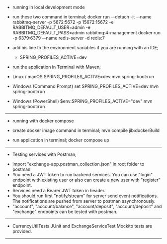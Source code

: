 * running in local development mode

* run these two command in terminal;
  docker run --detach -it --name rabbitmq-server -p 5672:5672 -p 15672:15672 -e RABBITMQ_DEFAULT_USER=admin -e RABBITMQ_DEFAULT_PASS=admin rabbitmq:4-management
  docker run -p 6379:6379 --name redis-server -d redis:7

* add his line to the environment variables if you are running with an IDE;
    - SPRING_PROFILES_ACTIVE=dev

* run the application in Terminal with Maven;

- Linux / macOS
  SPRING_PROFILES_ACTIVE=dev mvn spring-boot:run

- Windows (Command Prompt)
  set SPRING_PROFILES_ACTIVE=dev
  mvn spring-boot:run

- Windows (PowerShell)
  $env:SPRING_PROFILES_ACTIVE="dev"
  mvn spring-boot:run

----------------------------------------------------------------------------------------------------------------------------------------------------------------------

* running with docker compose

* create docker image command in terminal;
  mvn compile jib:dockerBuild

* run application in terminal;
  docker compose up

----------------------------------------------------------------------------------------------------------------------------------------------------------------------

* Testing services with Postman;

- import "exchange-app.postman_collection.json" in root folder to postman
- You need a JWT token to run backend services. You can use "login" endpoint with existing user or also can create a new user with "register" endpoint.
- Services need a Bearer JWT token in header.
- You should run first "notify/stream" for server send event notifications. The notifications are pushed from server to postman asynchronously.
- "account", "account/balance", "account/deposit", "account/deposit" and "exchange" endpoints can be tested with postman.

----------------------------------------------------------------------------------------------------------------------------------------------------------------------

* CurrencyUtilTests JUnit and ExchangeServiceTest Mockito tests are provided.

----------------------------------------------------------------------------------------------------------------------------------------------------------------------
